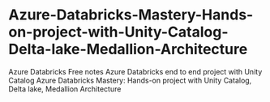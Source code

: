 # Azure-Databricks-Mastery-Hands-on-project-with-Unity-Catalog-Delta-lake-Medallion-Architecture
Azure Databricks Free notes Azure Databricks end to end project with Unity Catalog Azure Databricks Mastery: Hands-on project with Unity Catalog, Delta lake, Medallion Architecture
